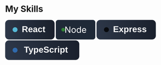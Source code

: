 # My Skills

<!-- Tech Stack -->
![React](/public/badges/react.svg)
![Node](/public/badges/node.svg)
![Express](/public/badges/express.svg)
![Typescript](/public/badges/typescript.svg)